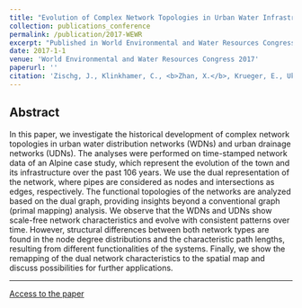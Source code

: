 ```yaml
---
title: "Evolution of Complex Network Topologies in Urban Water Infrastructure"
collection: publications_conference
permalink: /publication/2017-WEWR
excerpt: "Published in World Environmental and Water Resources Congress 2017, 2017. "
date: 2017-1-1
venue: 'World Environmental and Water Resources Congress 2017'
paperurl: ''
citation: 'Zischg, J., Klinkhamer, C., <b>Zhan, X.</b>, Krueger, E., Ukkusuri, S., Rao, P. S. C., Rauch, W. and Sitzenfrei, R. Evolution of Complex Network Topologies in Urban Water Infrastructure. In <i>World Environmental and Water Resources Congress 2017</i>, 648-659.'
---
```


Abstract
---

In this paper, we investigate the historical development of complex network topologies in urban water distribution networks (WDNs) and urban drainage networks (UDNs). The analyses were performed on time-stamped network data of an Alpine case study, which represent the evolution of the town and its infrastructure over the past 106 years. We use the dual representation of the network, where pipes are considered as nodes and intersections as edges, respectively. The functional topologies of the networks are analyzed based on the dual graph, providing insights beyond a conventional graph (primal mapping) analysis. We observe that the WDNs and UDNs show scale-free network characteristics and evolve with consistent patterns over time. However, structural differences between both network types are found in the node degree distributions and the characteristic path lengths, resulting from different functionalities of the systems. Finally, we show the remapping of the dual network characteristics to the spatial map and discuss possibilities for further applications.


---
[Access to the paper](https://ascelibrary.org/doi/10.1061/9780784480625.061)